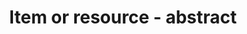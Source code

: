 ---
title: 'Item or resource - abstract'
field: 'dcterms.abstract'
slug: 'resource-description-abstract'
description: 'A narrative summary of the resource.'
required: False
policy: 'Free value. Single value only.'
---